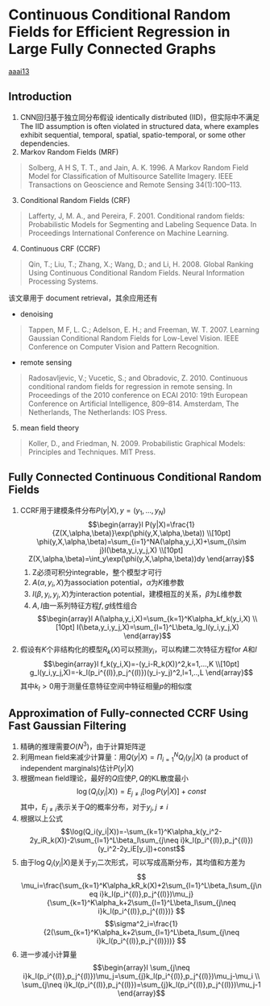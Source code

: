 # Continuous Conditional Random Fields for Efficient Regression in Large Fully Connected Graphs
[aaai13](http://www.dabi.temple.edu/~zoran/papers/KostaAAAI13.pdf)

## Introduction
1. CNN回归基于独立同分布假设 identically distributed (IID)，但实际中不满足
The IID assumption is often violated in structured data, where examples exhibit sequential, temporal, spatial, spatio-temporal, or some other dependencies.
2. Markov Random Fields (MRF)
> Solberg, A H S, T. T., and Jain, A. K. 1996. A Markov Random Field Model for Classification of Multisource Satellite Imagery. IEEE Transactions on Geoscience and Remote Sensing 34(1):100–113.

3. Conditional Random Fields (CRF)
> Lafferty, J, M. A., and Pereira, F. 2001. Conditional random fields: Probabilistic Models for Segmenting and Labeling Sequence Data. In Proceedings International Conference on Machine Learning.

4. Continuous CRF (CCRF)
> Qin, T.; Liu, T.; Zhang, X.; Wang, D.; and Li, H. 2008. Global Ranking Using Continuous Conditional Random Fields. Neural Information Processing Systems.

该文章用于 document retrieval，其余应用还有
   + denoising
   > Tappen, M F, L. C.; Adelson, E. H.; and Freeman, W. T. 2007. Learning Gaussian Conditional Random Fields for Low-Level Vision. IEEE Conference on Computer Vision and Pattern Recognition.

   + remote sensing
   > Radosavljevic, V.; Vucetic, S.; and Obradovic, Z. 2010. Continuous conditional random fields for regression in remote sensing. In Proceedings of the 2010 conference on ECAI 2010: 19th European Conference on Artificial Intelligence, 809–814. Amsterdam, The Netherlands, The Netherlands: IOS Press.

5. mean field theory
> Koller, D., and Friedman, N. 2009. Probabilistic Graphical Models: Principles and Techniques. MIT Press.

## Fully Connected Continuous Conditional Random Fields
1. CCRF用于建模条件分布$P(y|X),y=(y_1,...,y_N)$
$$\begin{array}l P(y|X)=\frac{1}{Z(X,\alpha,\beta)}\exp(\phi(y,X,\alpha,\beta)) \\[10pt]
\phi(y,X,\alpha,\beta)=\sum_{i=1}^NA(\alpha,y_i,X)+\sum_{i\sim j}I(\beta,y_i,y_j,X) \\[10pt]
Z(X,\alpha,\beta)=\int_y\exp(\phi(y,X,\alpha,\beta))dy
\end{array}$$
   1. Z必须可积分integrable，整个模型才可行
   2. $A(\alpha,y_i,X)$为association potential，$\alpha$为$K$维参数
   3. $I(\beta,y_i,y_j,X)$为interaction potential，建模相互的关系，$\beta$为$L$维参数
   4. $A,I$由一系列特征方程$f,g$线性组合
   $$\begin{array}l
   A(\alpha,y_i,X)=\sum_{k=1}^K\alpha_kf_k(y_i,X) \\[10pt]
   I(\beta,y_i,y_j,X)=\sum_{l=1}^L\beta_lg_l(y_i,y_j,X)
   \end{array}$$
2. 假设有$K$个非结构化的模型$R_k(X)$可以预测$y_i$，可以构建二次特征方程for $A$和$I$
$$\begin{array}l
f_k(y_i,X)=-(y_i-R_k(X))^2,k=1,...,K \\[10pt]
g_l(y_i,y_j,X)=-k_l(p_i^{(l)},p_j^{(l)})(y_i-y_j)^2,l=1,..,L
\end{array}$$
其中$k_l>0$用于测量任意特征空间中特征相量$p$的相似度
## Approximation of Fully-connected CCRF Using Fast Gaussian Filtering
1. 精确的推理需要$O(N^3)$，由于计算矩阵逆
2. 利用mean field来减少计算量：用$Q(y|X)=\Pi_{i=1}^NQ_i(y_i|X)$ (a product of independent marginals)估计$P(y|X)$
3. 根据mean field理论，最好的$Q$应使$P,Q$的KL散度最小
$$\log(Q_i(y_i|X))=E_{j\neq i}[\log P(y|X)]+const$$
其中，$E_{j\neq i}$表示关于$Q$的概率分布，对于$y_j,j\neq i$
4. 根据以上公式
$$\log(Q_i(y_i|X))=-\sum_{k=1}^K\alpha_k(y_i^2-2y_iR_k(X))-2\sum_{l=1}^L\beta_l\sum_{j\neq i}k_l(p_i^{(l)},p_j^{(l)})(y_i^2-2y_iE[y_i])+const$$
5. 由于$\log Q_i(y_i|X)$是关于$y_i$二次形式，可以写成高斯分布，其均值和方差为
$$
\mu_i=\frac{\sum_{k=1}^K\alpha_kR_k(X)+2\sum_{l=1}^L\beta_l\sum_{j\neq i}k_l(p_i^{(l)},p_j^{(l)})\mu_j}{\sum_{k=1}^K\alpha_k+2\sum_{l=1}^L\beta_l\sum_{j\neq i}k_l(p_i^{(l)},p_j^{(l)})}
$$
$$\sigma^2_i=\frac{1}{2(\sum_{k=1}^K\alpha_k+2\sum_{l=1}^L\beta_l\sum_{j\neq i}k_l(p_i^{(l)},p_j^{(l)}))}
$$
6. 进一步减小计算量
$$\begin{array}l
\sum_{j\neq i}k_l(p_i^{(l)},p_j^{(l)})\mu_j=\sum_{j}k_l(p_i^{(l)},p_j^{(l)})\mu_j-\mu_i \\
\sum_{j\neq i}k_l(p_i^{(l)},p_j^{(l)})=\sum_{j}k_l(p_i^{(l)},p_j^{(l)})\mu_j-1
\end{array}$$
```

```
